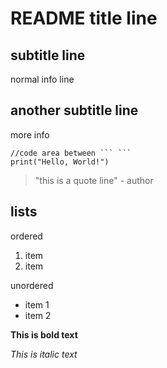 # README title line

## subtitle line

normal info line

## another subtitle line

more info

```
//code area between ``` ```
print("Hello, World!")
```
> "this is a quote line" - author

## lists
ordered

1. item 
2. item

unordered

- item 1
- item 2

**This is bold text**

_This is italic text_


